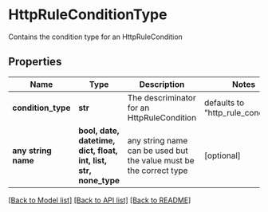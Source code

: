 # HttpRuleConditionType

Contains the condition type for an HttpRuleCondition 

## Properties
Name | Type | Description | Notes
------------ | ------------- | ------------- | -------------
**condition_type** | **str** | The descriminator for an HttpRuleCondition | defaults to "http_rule_condition"
**any string name** | **bool, date, datetime, dict, float, int, list, str, none_type** | any string name can be used but the value must be the correct type | [optional]

[[Back to Model list]](../README.md#documentation-for-models) [[Back to API list]](../README.md#documentation-for-api-endpoints) [[Back to README]](../README.md)


